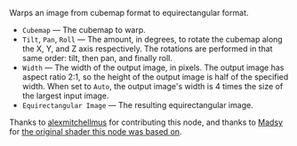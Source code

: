 Warps an image from cubemap format to equirectangular format.

   - `Cubemap` — The cubemap to warp.
   - `Tilt`, `Pan`, `Roll` — The amount, in degrees, to rotate the cubemap along the X, Y, and Z axis respectively.  The rotations are performed in that same order: tilt, then pan, and finally roll.
   - `Width` — The width of the output image, in pixels.  The output image has aspect ratio 2:1, so the height of the output image is half of the specified width.  When set to `Auto`, the output image's width is 4 times the size of the largest input image.
   - `Equirectangular Image` — The resulting equirectangular image.

Thanks to [alexmitchellmus](https://vuo.org/user/2682) for contributing this node, and thanks to [Madsy](https://www.shadertoy.com/user/Madsy) for [the original shader this node was based on](https://www.shadertoy.com/view/4tjGW1).
